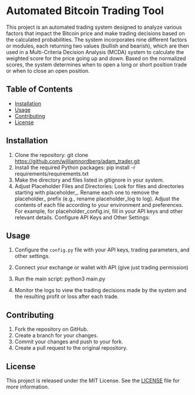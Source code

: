 # Automated Bitcoin Trading Tool

This project is an automated trading system designed to analyze various factors that impact the Bitcoin price and make trading decisions based on the calculated probabilities. The system incorporates nine different factors or modules, each returning two values (bullish and bearish), which are then used in a Multi-Criteria Decision Analysis (MCDA) system to calculate the weighted score for the price going up and down. Based on the normalized scores, the system determines when to open a long or short position trade or when to close an open position.

## Table of Contents

- [Installation](#installation)
- [Usage](#usage)
- [Contributing](#contributing)
- [License](#license)

## Installation

1. Clone the repository:
git clone https://github.com/williamnordberg/adam_trader.git
2. Install the required Python packages:
pip install -r requirements/requirements.txt
3. Make the directory and files listed in gitignore in your system. 
4. Adjust Placeholder Files and Directories:
Look for files and directories starting with placeholder_.
Rename each one to remove the placeholder_ prefix (e.g., rename placeholder_log to log).
Adjust the contents of each file according to your environment and preferences. For example, for placeholder_config.ini, fill in your API keys and other relevant details.
Configure API Keys and Other Settings:

## Usage

1. Configure the `config.py` file with your API keys, trading parameters, and other settings.

2. Connect your exchange or wallet with API (give just trading permission)
 
3. Run the main script:
 python3 main.py

4. Monitor the logs to view the trading decisions made by the system and the resulting profit or loss after each trade.


## Contributing

1. Fork the repository on GitHub.
2. Create a branch for your changes.
3. Commit your changes and push to your fork.
4. Create a pull request to the original repository.

## License

This project is released under the MIT License. See the [LICENSE](LICENSE) file for more information.




